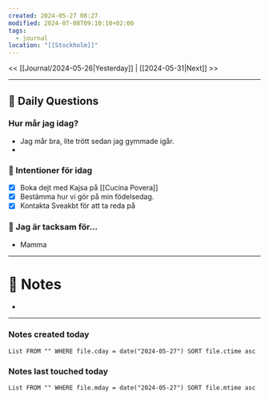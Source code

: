 ```yaml
---
created: 2024-05-27 08:27
modified: 2024-07-08T09:10:10+02:00
tags:
  - journal
location: "[[Stockholm]]"
---
```


<< [[Journal/2024-05-26|Yesterday]] | [[2024-05-31|Next]] >>

---
## 📅 Daily Questions
### Hur mår jag idag?
- Jag mår bra, lite trött sedan jag gymmade igår.
- 
### 🚀  Intentioner för idag
- [x] Boka dejt med Kajsa på [[Cucina Povera]]
- [x] Bestämma hur vi gör på min födelsedag.
- [x] Kontakta Sveakbt för att ta reda på 

### 🙏 Jag är tacksam för...
- Mamma 
---
# 📝 Notes
- 
---
### Notes created today
```dataview
List FROM "" WHERE file.cday = date("2024-05-27") SORT file.ctime asc
```
### Notes last touched today
```dataview
List FROM "" WHERE file.mday = date("2024-05-27") SORT file.mtime asc
```